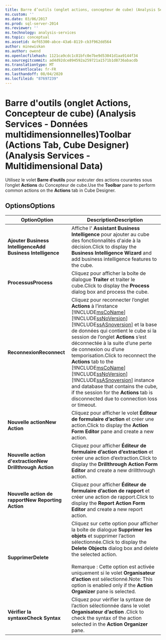 ```yaml
---
title: Barre d’outils (onglet actions, concepteur de cube) (Analysis Services-données multidimensionnelles) | Microsoft Docs
ms.custom: ''
ms.date: 03/06/2017
ms.prod: sql-server-2014
ms.reviewer: ''
ms.technology: analysis-services
ms.topic: conceptual
ms.assetid: 4ef65300-abce-43a6-8119-cb3f962dd564
author: minewiskan
ms.author: owend
ms.openlocfilehash: 1121ca9cdc1c81bfc0e7be9d53041d1aa9144f34
ms.sourcegitcommit: ad4d92dce894592a259721a1571b1d8736abacdb
ms.translationtype: MT
ms.contentlocale: fr-FR
ms.lasthandoff: 08/04/2020
ms.locfileid: "87697239"
---
```

# <a name="toolbar-actions-tab-cube-designer-analysis-services---multidimensional-data"></a><span data-ttu-id="29d7a-102">Barre d'outils (onglet Actions, Concepteur de cube) (Analysis Services - Données multidimensionnelles)</span><span class="sxs-lookup"><span data-stu-id="29d7a-102">Toolbar (Actions Tab, Cube Designer) (Analysis Services - Multidimensional Data)</span></span>
  <span data-ttu-id="29d7a-103">Utilisez le volet **Barre d’outils** pour exécuter des actions courantes sous l’onglet **Actions** du Concepteur de cube.</span><span class="sxs-lookup"><span data-stu-id="29d7a-103">Use the **Toolbar** pane to perform common actions on the **Actions** tab in Cube Designer.</span></span>  
  
## <a name="options"></a><span data-ttu-id="29d7a-104">Options</span><span class="sxs-lookup"><span data-stu-id="29d7a-104">Options</span></span>  
  
|<span data-ttu-id="29d7a-105">Option</span><span class="sxs-lookup"><span data-stu-id="29d7a-105">Option</span></span>|<span data-ttu-id="29d7a-106">Description</span><span class="sxs-lookup"><span data-stu-id="29d7a-106">Description</span></span>|  
|------------|-----------------|  
|<span data-ttu-id="29d7a-107">**Ajouter Business Intelligence**</span><span class="sxs-lookup"><span data-stu-id="29d7a-107">**Add Business Intelligence**</span></span>|<span data-ttu-id="29d7a-108">Affiche l' **Assistant Business Intelligence** pour ajouter au cube des fonctionnalités d'aide à la décision.</span><span class="sxs-lookup"><span data-stu-id="29d7a-108">Click to display the **Business Intelligence Wizard** and add business intelligence features to the cube.</span></span>|  
|<span data-ttu-id="29d7a-109">**Processus**</span><span class="sxs-lookup"><span data-stu-id="29d7a-109">**Process**</span></span>|<span data-ttu-id="29d7a-110">Cliquez pour afficher la boîte de dialogue **Traiter** et traiter le cube.</span><span class="sxs-lookup"><span data-stu-id="29d7a-110">Click to display the **Process** dialog box and process the cube.</span></span>|  
|<span data-ttu-id="29d7a-111">**Reconnexion**</span><span class="sxs-lookup"><span data-stu-id="29d7a-111">**Reconnect**</span></span>|<span data-ttu-id="29d7a-112">Cliquez pour reconnecter l’onglet **Actions** à l’instance [!INCLUDE[msCoName](../includes/msconame-md.md)] [!INCLUDE[ssNoVersion](../includes/ssnoversion-md.md)] [!INCLUDE[ssASnoversion](../includes/ssasnoversion-md.md)] et la base de données qui contient le cube si la session de l’onglet **Actions** s’est déconnectée à la suite d’une perte de connexion ou d’une temporisation.</span><span class="sxs-lookup"><span data-stu-id="29d7a-112">Click to reconnect the **Actions** tab to the [!INCLUDE[msCoName](../includes/msconame-md.md)] [!INCLUDE[ssNoVersion](../includes/ssnoversion-md.md)] [!INCLUDE[ssASnoversion](../includes/ssasnoversion-md.md)] instance and database that contains the cube, if the session for the **Actions** tab is disconnected due to connection loss or timeout.</span></span>|  
|<span data-ttu-id="29d7a-113">**Nouvelle action**</span><span class="sxs-lookup"><span data-stu-id="29d7a-113">**New Action**</span></span>|<span data-ttu-id="29d7a-114">Cliquez pour afficher le volet **Éditeur de formulaire d’action** et créer une action.</span><span class="sxs-lookup"><span data-stu-id="29d7a-114">Click to display the **Action Form Editor** pane and create a new action.</span></span>|  
|<span data-ttu-id="29d7a-115">**Nouvelle action d'extraction**</span><span class="sxs-lookup"><span data-stu-id="29d7a-115">**New Drillthrough Action**</span></span>|<span data-ttu-id="29d7a-116">Cliquez pour afficher **Éditeur de formulaire d’action d’extraction** et créer une action d’extraction.</span><span class="sxs-lookup"><span data-stu-id="29d7a-116">Click to display the **Drillthrough Action Form Editor** and create a new drillthrough action.</span></span>|  
|<span data-ttu-id="29d7a-117">**Nouvelle action de rapport**</span><span class="sxs-lookup"><span data-stu-id="29d7a-117">**New Reporting Action**</span></span>|<span data-ttu-id="29d7a-118">Cliquez pour afficher **Éditeur de formulaire d’action de rapport** et créer une action de rapport.</span><span class="sxs-lookup"><span data-stu-id="29d7a-118">Click to display the **Report Action Form Editor** and create a new report action.</span></span>|  
|<span data-ttu-id="29d7a-119">**Supprimer**</span><span class="sxs-lookup"><span data-stu-id="29d7a-119">**Delete**</span></span>|<span data-ttu-id="29d7a-120">Cliquez sur cette option pour afficher la boîte de dialogue **Supprimer les objets** et supprimer l’action sélectionnée.</span><span class="sxs-lookup"><span data-stu-id="29d7a-120">Click to display the **Delete Objects** dialog box and delete the selected action.</span></span><br /><br /> <span data-ttu-id="29d7a-121">Remarque : Cette option est activée uniquement si le volet **Organisateur d’action** est sélectionné.</span><span class="sxs-lookup"><span data-stu-id="29d7a-121">Note: This option is enabled only if the **Action Organizer** pane is selected.</span></span>|  
|<span data-ttu-id="29d7a-122">**Vérifier la syntaxe**</span><span class="sxs-lookup"><span data-stu-id="29d7a-122">**Check Syntax**</span></span>|<span data-ttu-id="29d7a-123">Cliquez pour vérifier la syntaxe de l’action sélectionnée dans le volet **Organisateur d’action** .</span><span class="sxs-lookup"><span data-stu-id="29d7a-123">Click to check the syntax of the action selected in the **Action Organizer** pane.</span></span>|  
  
  
